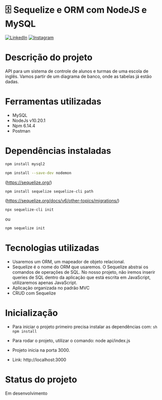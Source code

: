 # :file_cabinet: Sequelize e ORM com NodeJS e MySQL

<p>
	<a href="https://www.linkedin.com/in/fabrizio-abreu-88925587/"><img src="https://img.icons8.com/bubbles/50/000000/linkedin.png" alt="LinkedIn"/></a>
	<a href="https://www.instagram.com/fabrizioabreuu/"><img src="https://img.icons8.com/bubbles/50/000000/instagram.png" alt="Instagram"/></a>
</p>

# Descrição do projeto

API para um sistema de controle de alunos e turmas de uma escola de inglês.
Vamos partir de um diagrama de banco, onde as tabelas já estão dadas.

# Ferramentas utilizadas

- MySQL
- NodeJs v10.20.1
- Npm 6.14.4
- Postman

# Dependências instaladas

```sh
npm install mysql2
```

```sh
npm install --save-dev nodemon
```

(https://sequelize.org/)

```sh
npm install sequelize sequelize-cli path
```

(https://sequelize.org/docs/v6/other-topics/migrations/)

```sh
npx sequelize-cli init
```

ou

```sh
npm sequelize init
```

# Tecnologias utilizadas

- Usaremos um ORM, um mapeador de objeto relacional.
- Sequelize é o nome do ORM que usaremos.
  O Sequelize abstrai os comandos de operações de SQL.
  No nosso projeto, não iremos inserir queries de SQL dentro da aplicação que está escrita em JavaScript, utilizaremos apenas JavaScript.
- Aplicação organizada no padrão MVC
- CRUD com Sequelize

# Inicialização

- Para iniciar o projeto primeiro precisa instalar as dependências com: `sh npm install `
- Para rodar o projeto, utilizar o comando: node api/index.js

- Projeto inicia na porta 3000.
- Link: http://localhost:3000

# Status do projeto

Em desenvolvimento
